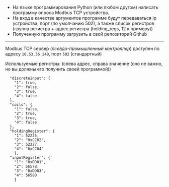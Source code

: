 * На языке программирования Python (или любом другом) написать программу опроса Modbus TCP устройства. 
* На вход в качестве аргументов программе будут передаваться ip устройства, порт (по умолчанию 502), а также список регистров (группа регистра + адрес регистра (holding_regs, 12 к примеру))
* Полученную программу загрузить в свой репозиторий Github

---
Modbus TCP сервер (*псевдо-промышленный контроллер*) доступен по адресу `10.53.36.249`, порт `502` (стандартный)

Используемые регистры: (слева адрес, справа значение (оно не важно, но вы должны его получить своей программой))
```
  "discreteInput": {
    "1": true,
    "2": false,
    "3": true,
    "4": false
  },
  "coils": {
    "1": false,
    "2": true,
    "3": true,
    "4": false
  },
  "holdingRegister": {
    "1": 52225,
    "2": "0xCC02",
    "3": 52227,
    "4": "0xCC04"
    },
  "inputRegister": {
    "1": "0xDD01",
    "2": 56578,
    "3": "0xDD03",
    "4": 56580
    }
```